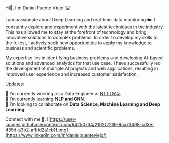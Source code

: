 Hi👋, I'm Daniel Puente Viejo !💻    

I am passionate about Deep Learning and real-time data monitoring ☁️. I constantly explore and experiment with the latest techniques in the industry. This has allowed me to stay at the forefront of technology and bring innovative solutions to complex problems. In order to develop my skills to the fullest, I actively seek new opportunities to apply my knowledge to business and scientific problems.      

My expertise lies in identifying business problems and developing AI-based solutions and advanced analytics for that use case. I have successfully led the development of multiple AI projects and web applications, resulting in improved user experience and increased customer satisfaction.     
      
Updates:    
      
🔭 I’m currently working as a Data Engineer at [NTT DAta](https://es.nttdata.com/)    
🌱 I’m currently learning **NLP and GNN**.    
👯 I’m looking to collaborate on **Data Science, Machine Learning and Deep Learning**     
       
Connect with me 🤝:
![https://user-images.githubusercontent.com/64250734/210212219-9aa73498-cd3e-435d-a3b2-afbfd2a1cb1f.png](https://www.linkedin.com/in/danielpuenteviejo/)


